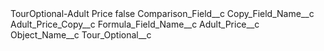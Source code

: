 <?xml version="1.0" encoding="UTF-8"?>
<CustomMetadata xmlns="http://soap.sforce.com/2006/04/metadata" xmlns:xsi="http://www.w3.org/2001/XMLSchema-instance" xmlns:xsd="http://www.w3.org/2001/XMLSchema">
    <label>TourOptional-Adult Price</label>
    <protected>false</protected>
    <values>
        <field>Comparison_Field__c</field>
        <value xsi:nil="true"/>
    </values>
    <values>
        <field>Copy_Field_Name__c</field>
        <value xsi:type="xsd:string">Adult_Price_Copy__c</value>
    </values>
    <values>
        <field>Formula_Field_Name__c</field>
        <value xsi:type="xsd:string">Adult_Price__c</value>
    </values>
    <values>
        <field>Object_Name__c</field>
        <value xsi:type="xsd:string">Tour_Optional__c</value>
    </values>
</CustomMetadata>
